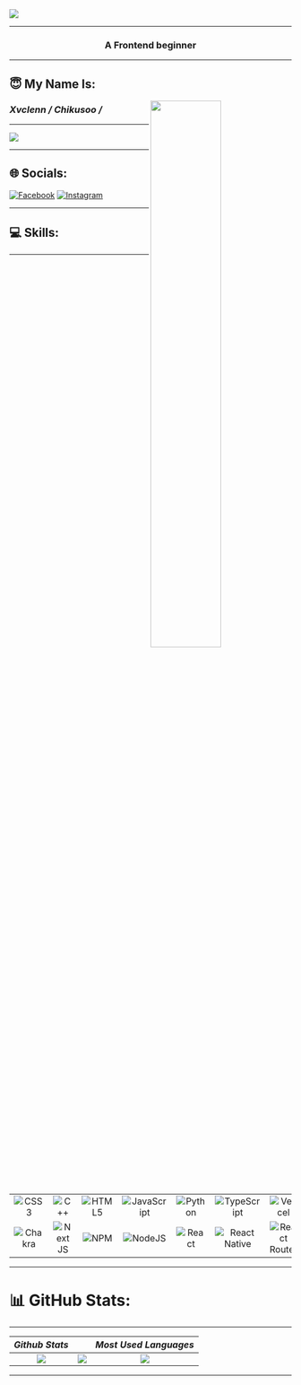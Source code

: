 <img src="https://res.cloudinary.com/dpxaln0kd/image/upload/v1685452230/friday_qbftor.gif"/>

---

<h3 align="center">A Frontend beginner</h3>

---

## 😇 My Name Is:
<img align="right" width="50%"  src="https://miro.medium.com/v2/resize:fit:679/1*zVnWJtyGOX_kUIDm6ccCfQ.gif"/>



### **_Xvclenn / Chikusoo /_**
---
[![]([https://visitcount.itsvg.in/api?id=xvclenn&icon=8&color=5)](https://visitcount.itsvg.in])

---

## 🌐 Socials:
[![Facebook](https://img.shields.io/badge/Facebook-%231877F2.svg?logo=Facebook&logoColor=white)](https://facebook.com/xvclenn) [![Instagram](https://img.shields.io/badge/Instagram-%23E4405F.svg?logo=Instagram&logoColor=white)](https://instagram.com/chikusoo_6008) 


---
## 💻 Skills:
---
| | | | | | | | | | | |
|:-------------------------:|:-------------------------:|:-------------------------:|:-------------------------:|:-------------------------:|:-------------------------:|:-------------------------:|:-------------------------:|:-------------------------:|:-------------------------:|:-------------------------:|
|![CSS3](https://img.shields.io/badge/css3-%231572B6.svg?style=plastic&logo=css3&logoColor=white) | ![C++](https://img.shields.io/badge/c++-%2300599C.svg?style=plastic&logo=c%2B%2B&logoColor=white) | ![HTML5](https://img.shields.io/badge/html5-%23E34F26.svg?style=plastic&logo=html5&logoColor=white) | ![JavaScript](https://img.shields.io/badge/javascript-%23323330.svg?style=plastic&logo=javascript&logoColor=%23F7DF1E) | ![Python](https://img.shields.io/badge/python-3670A0?style=plastic&logo=python&logoColor=ffdd54) | ![TypeScript](https://img.shields.io/badge/typescript-%23007ACC.svg?style=plastic&logo=typescript&logoColor=white) | ![Vercel](https://img.shields.io/badge/vercel-%23000000.svg?style=plastic&logo=vercel&logoColor=white) | ![TailwindCSS](https://img.shields.io/badge/tailwindcss-%2338B2AC.svg?style=plastic&logo=tailwind-css&logoColor=white) | ![MUI](https://img.shields.io/badge/MUI-%230081CB.svg?style=plastic&logo=material-ui&logoColor=white) | ![Expo](https://img.shields.io/badge/expo-1C1E24?style=plastic&logo=expo&logoColor=#D04A37) | ![Express.js](https://img.shields.io/badge/express.js-%23404d59.svg?style=plastic&logo=express&logoColor=%2361DAFB) |
| ![Chakra](https://img.shields.io/badge/chakra-%234ED1C5.svg?style=plastic&logo=chakraui&logoColor=white) | ![Next JS](https://img.shields.io/badge/Next-black?style=plastic&logo=next.js&logoColor=white) | ![NPM](https://img.shields.io/badge/NPM-%23000000.svg?style=plastic&logo=npm&logoColor=white) | ![NodeJS](https://img.shields.io/badge/node.js-6DA55F?style=plastic&logo=node.js&logoColor=white) | ![React](https://img.shields.io/badge/react-%2320232a.svg?style=plastic&logo=react&logoColor=%2361DAFB) | ![React Native](https://img.shields.io/badge/react_native-%2320232a.svg?style=plastic&logo=react&logoColor=%2361DAFB) | ![React Router](https://img.shields.io/badge/React_Router-CA4245?style=plastic&logo=react-router&logoColor=white) | ![MySQL](https://img.shields.io/badge/mysql-%2300f.svg?style=plastic&logo=mysql&logoColor=white) | ![MongoDB](https://img.shields.io/badge/MongoDB-%234ea94b.svg?style=plastic&logo=mongodb&logoColor=white) | ![Canva](https://img.shields.io/badge/Canva-%2300C4CC.svg?style=plastic&logo=Canva&logoColor=white) |	![Figma](https://img.shields.io/badge/figma-%23F24E1E.svg?style=plastic&logo=figma&logoColor=white) |




---
# 📊 GitHub Stats:
---
| <b><i>Github Stats</i></b> | | <b><i>Most Used Languages</i></b> |
|:-------------------------:|:-------------------------:|:-------------------------:|
| ![](https://github-readme-stats.vercel.app/api?username=xvclenn&theme=dark&hide_border=false&include_all_commits=true&count_private=false) | ![](https://github-readme-streak-stats.herokuapp.com/?user=xvclenn&theme=dark&hide_border=false) | ![](https://github-readme-stats.vercel.app/api/top-langs/?username=xvclenn&theme=dark&hide_border=false&include_all_commits=true&count_private=false&layout=compact) |
---


<!-- Proudly created with GPRM ( https://gprm.itsvg.in ) -->
